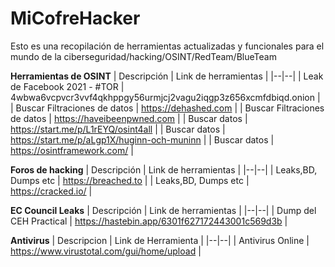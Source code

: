 # MiCofreHacker
Esto es una recopilación de herramientas actualizadas y funcionales para el mundo de la ciberseguridad/hacking/OSINT/RedTeam/BlueTeam

**Herramientas de OSINT**
| Descripción | Link de herramientas |
|--|--|
| Leak de Facebook 2021 - #TOR | 4wbwa6vcpvcr3vvf4qkhppgy56urmjcj2vagu2iqgp3z656xcmfdbiqd.onion |
| Buscar Filtraciones de datos | https://dehashed.com |
| Buscar Filtraciones de datos | https://haveibeenpwned.com |
| Buscar datos | https://start.me/p/L1rEYQ/osint4all |
| Buscar datos | https://start.me/p/aLgp1X/huginn-och-muninn |
| Buscar datos | https://osintframework.com/ |


**Foros de hacking**
| Descripción | Link de herramientas |
|--|--|
| Leaks,BD, Dumps etc | https://breached.to |
| Leaks,BD, Dumps etc | https://cracked.io/ |

**EC Council Leaks**
| Descripción | Link de herramientas |
|--|--|
| Dump del CEH Practical | https://hastebin.app/6301f627172443001c569d3b |

**Antivirus**
| Descripcion | Link de Herramienta |
|--|--|
| Antivirus Online | https://www.virustotal.com/gui/home/upload | 
